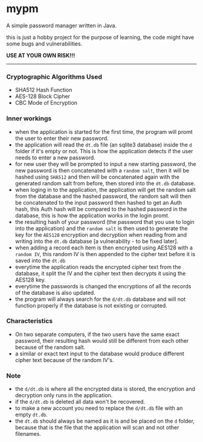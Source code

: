 # mypm

A simple password manager written in Java.

this is just a hobby project for the purpose of learning,
the code might have some bugs and vulnerabilities.

**USE AT YOUR OWN RISK!!!**

----------

### Cryptographic Algorithms Used
- SHA512 Hash Function
- AES-128 Block Cipher
- CBC Mode of Encryption

### Inner workings

- when the application is started for the first time, the program will promt the user to enter their new password.
- the application will read the ```dt.db``` file (an sqlite3 database) inside the ```d``` folder if it's empty or not. This is how the application detects if the user needs to enter a new password.
- for new user they will be prompted to input a new starting password, the new password is then concatenated with a ```random salt```, then it will be hashed using ```SHA512``` and then will be concatenated again with the generated random salt from before, then stored into the ```dt.db``` database.
- when loging in to the application, the application will get the random salt from the database and the hashed password, the random salt will then be concatenated to the input password then hashed to get an Auth hash, this Auth hash will be compared to the hashed password in the database, this is how the application works in the login promt.
- the resulting hash of your password (the password that you use to login into the application) and the ```random salt``` is then used to generate the key for the ```AES128``` encryption and decryption when reading from and writing into the ```dt.db``` database [a vulnerability - to be fixed later].
- when adding a record each item is then encrypted using AES128 with a ```random IV```, this random IV is then appended to the cipher text before it is saved into the ```dt.db```
- everytime the application reads the encrypted cipher text from the database, it split the IV and the cipher text then decrypts it using the AES128 key.
- everytime the passwords is changed the encryptions of all the records of the database is also updated.
- the program will always search for the ```d/dt.db``` database and will not function properly if the database is not existing or corrupted.

### Characteristics
- On two separate computers, if the two users have the same exact password, their resulting hash would still be different from each other because of the random salt.
- a similar or exact text input to the database would produce different cipher text because of the random IV's.

### Note
- the ```d/dt.db``` is where all the encrypted data is stored, the encryption and decryption only runs in the application.
- if the ```d/dt.db``` is deleted all data won't be recovered.
- to make a new account you need to replace the ```d/dt.db``` file with an empty ```dt.db```.
- the ```dt.db``` should always be named as it is and be placed on the ```d``` folder,  because that is the file that the application will scan and not other filenames.
